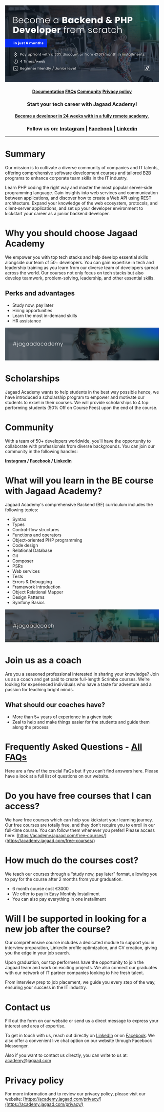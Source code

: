<p align="center">
<img src="./images/top-banner___.jpg" />
<h4 align="center"> <a href="#">Documentation</a>  <a href="#">FAQs</a>  <a href="#">Community</a> <a href="#">Privacy policy</a> </h4>
<h3 align="center">Start your tech career with Jagaad Academy!</h3>
<h4 align="center"><a href="https://academy.jagaad.com/course/php-backend-development/">Become a developer in 24 weeks with in a fully remote academy.</a></h4>
<h3 align="center">Follow us on: <a href="https://www.instagram.com/academyjagaad/">Instagram</a> | <a href="https://www.facebook.com/JagaadAcademy">Facebook</a> | <a href="https://www.linkedin.com/school/jagaad-academy/">Linkedin</a></h3>
<hr align="center" /></p>

# Summary

Our mission is to cultivate a diverse community of companies and IT talents, offering comprehensive software development courses and tailored B2B programs to enhance corporate team skills in the IT industry.  

Learn PHP coding the right way and master the most popular server-side programming language. Gain insights into web services and communication between applications, and discover how to create a Web API using REST architecture. Expand your knowledge of the web ecosystem, protocols, and client-server applications, and set up your developer environment to kickstart your career as a junior backend developer.

# Why you should choose Jagaad Academy

We empower you with top tech stacks and help develop essential skills alongside our team of 50+ developers. You can gain expertise in tech and leadership training as you learn from our diverse team of developers spread across the world. Our courses not only focus on tech stacks but also develop teamwork, problem-solving, leadership, and other essential skills.

## Perks and advantages

- Study now, pay later
- Hiring opportunities
- Learn the most in-demand skills
- HR assistance

![](./images/hashtag-jagaad-academy.png)

# Scholarships

Jagaad Academy wants to help students in the best way possible hence, we have introduced a scholarship program to empower and motivate our students to excel in their courses. We will provide scholarships to 4 top performing students (50% Off on Course Fees) upon the end of the course. 

# Community

With a team of 50+ developers worldwide, you'll have the opportunity to collaborate with professionals from diverse backgrounds. You can join our community in the following handles:

**[Instagram](https://www.instagram.com/academyjagaad/)  / [Facebook](https://www.facebook.com/JagaadAcademy) / [Linkedin](https://www.linkedin.com/school/jagaad-academy/)**


# What will you learn in the BE course with Jagaad Academy?

Jagaad Academy's comprehensive Backend (BE) curriculum includes the following topics: 

- Syntax
- Types
- Control-flow structures
- Functions and operators
- Object-oriented PHP programming
- Code design
- Relational Database
- Git
- Composer
- PSRs
- Web services
- Tests
- Errors & Debugging
- Framework Introduction
- Object Relational Mapper
- Design Patterns
- Symfony Basics

![](./images/hashtag-jagaad-coach.png)

# Join us as a coach 

Are you a seasoned professional interested in sharing your knowledge? Join us as a coach and get paid to create full-length Scrimba courses. We're looking for experienced individuals who have a taste for adventure and a passion for teaching bright minds. 

## What should our coaches have? 

- More than 5+ years of experience in a given topic
- Zeal to help and make things easier for the students and guide them along the process
  
# Frequently Asked Questions - [All FAQs](https://academy.jagaad.com/faq/)

Here are a few of the crucial FaQs but if you can’t find answers here. Please have a look at a full list of questions on our website.

# Do you have free courses that I can access?

We have free courses which can help you kickstart your learning journey. Our free courses are totally free, and they don’t require you to enroll in our full-time course. You can follow them whenever you prefer! Please access here: [https://academy.jagaad.com/free-courses/](https://academy.jagaad.com/free-courses/)

# How much do the courses cost?

We teach our courses through a “study now, pay later" format, allowing you to pay for the course after 2 months from your graduation.

- 6 month course cost €3000
- We offer to pay in Easy Monthly Installment
- You can also pay everything in one installment

# Will I be supported in looking for a new job after the course?

Our comprehensive course includes a dedicated module to support you in interview preparation, LinkedIn profile optimization, and CV creation, giving you the edge in your job search.

Upon graduation, our top performers have the opportunity to join the Jagaad team and work on exciting projects. We also connect our graduates with our network of IT partner companies looking to hire fresh talent.

From interview prep to job placement, we guide you every step of the way, ensuring your success in the IT industry. 

# Contact us

Fill out the form on our website or send us a direct message to express your interest and area of expertise.

To get in touch with us, reach out directly on  [LinkedIn](https://www.linkedin.com/school/jagaad-academy/) or on [Facebook](https://www.facebook.com/JagaadAcademy). We also offer a convenient live chat option on our website through Facebook Messenger.

Also if you want to contact us directly, you can write to us at:
[academy@jagaad.com](mailto:academy@jagaad.com)

# Privacy policy

For more information and to review our privacy policy, please visit our website: 
[https://academy.jagaad.com/privacy/](https://academy.jagaad.com/privacy/)



